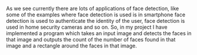 As we see currently there are lots of applications of face detection, like some of the examples where face detection is used is in smartphone face detection is used to authenticate the identity of the user, face detection is used in home security cameras and so on.  So, in my project I have implemented a program which takes an input image and detects the faces in that image and outputs the count of the number of faces found in that image and a rectangle around the faces in that image.
